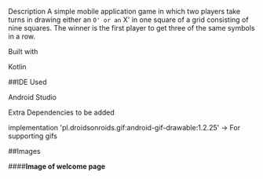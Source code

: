 Description
A simple mobile application game in which two players take turns in drawing either an ` O' or an ` X' in one square of a grid consisting of nine squares. The winner is the first player to get three of the same symbols in a row.

Built with

Kotlin

##IDE Used

Android Studio

Extra Dependencies to be added

implementation 'pl.droidsonroids.gif:android-gif-drawable:1.2.25' -> For supporting gifs

##Images

####**Image of welcome page**
